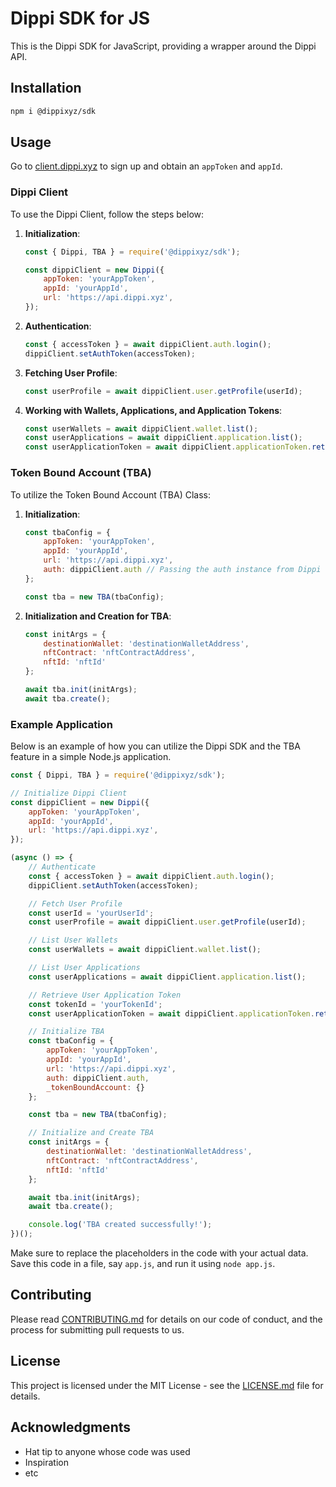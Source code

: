 # Dippi SDK for JS

This is the Dippi SDK for JavaScript, providing a wrapper around the Dippi API.

## Installation

```bash
npm i @dippixyz/sdk
```

## Usage

Go to [client.dippi.xyz](https://client.dippi.xyz) to sign up and obtain an `appToken` and `appId`.

### Dippi Client

To use the Dippi Client, follow the steps below:

1. **Initialization**:

    ```js
    const { Dippi, TBA } = require('@dippixyz/sdk');

    const dippiClient = new Dippi({
        appToken: 'yourAppToken',
        appId: 'yourAppId',
        url: 'https://api.dippi.xyz',
    });
    ```

2. **Authentication**:

    ```js
    const { accessToken } = await dippiClient.auth.login();
    dippiClient.setAuthToken(accessToken);
    ```

3. **Fetching User Profile**:

    ```js
    const userProfile = await dippiClient.user.getProfile(userId);
    ```

4. **Working with Wallets, Applications, and Application Tokens**:

    ```js
    const userWallets = await dippiClient.wallet.list();
    const userApplications = await dippiClient.application.list();
    const userApplicationToken = await dippiClient.applicationToken.retrieve(applicationId);
    ```

### Token Bound Account (TBA)

To utilize the Token Bound Account (TBA) Class:

1. **Initialization**:

    ```js
    const tbaConfig = {
        appToken: 'yourAppToken',
        appId: 'yourAppId',
        url: 'https://api.dippi.xyz',
        auth: dippiClient.auth // Passing the auth instance from Dippi client
    };

    const tba = new TBA(tbaConfig);
    ```

2. **Initialization and Creation for TBA**:

    ```js
    const initArgs = {
        destinationWallet: 'destinationWalletAddress',
        nftContract: 'nftContractAddress',
        nftId: 'nftId'
    };

    await tba.init(initArgs);
    await tba.create();
    ```

### Example Application

Below is an example of how you can utilize the Dippi SDK and the TBA feature in a simple Node.js application.

```js
const { Dippi, TBA } = require('@dippixyz/sdk');

// Initialize Dippi Client
const dippiClient = new Dippi({
    appToken: 'yourAppToken',
    appId: 'yourAppId',
    url: 'https://api.dippi.xyz',
});

(async () => {
    // Authenticate
    const { accessToken } = await dippiClient.auth.login();
    dippiClient.setAuthToken(accessToken);

    // Fetch User Profile
    const userId = 'yourUserId';
    const userProfile = await dippiClient.user.getProfile(userId);

    // List User Wallets
    const userWallets = await dippiClient.wallet.list();

    // List User Applications
    const userApplications = await dippiClient.application.list();

    // Retrieve User Application Token
    const tokenId = 'yourTokenId';
    const userApplicationToken = await dippiClient.applicationToken.retrieve(tokenId);

    // Initialize TBA
    const tbaConfig = {
        appToken: 'yourAppToken',
        appId: 'yourAppId',
        url: 'https://api.dippi.xyz',
        auth: dippiClient.auth,
        _tokenBoundAccount: {}
    };

    const tba = new TBA(tbaConfig);

    // Initialize and Create TBA
    const initArgs = {
        destinationWallet: 'destinationWalletAddress',
        nftContract: 'nftContractAddress',
        nftId: 'nftId'
    };

    await tba.init(initArgs);
    await tba.create();

    console.log('TBA created successfully!');
})();
```

Make sure to replace the placeholders in the code with your actual data. Save this code in a file, say `app.js`, and run it using `node app.js`.

## Contributing

Please read [CONTRIBUTING.md](CONTRIBUTING.md) for details on our code of conduct, and the process for submitting pull requests to us.

## License

This project is licensed under the MIT License - see the [LICENSE.md](LICENSE.md) file for details.

## Acknowledgments

* Hat tip to anyone whose code was used
* Inspiration
* etc
```